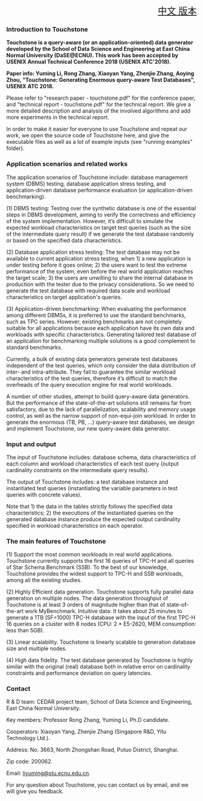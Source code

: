 
<font size=5><div align="right"><a href="https://github.com/daseECNU/Touchstone/blob/master/README.md">中文 版本</a></div>
</font>

### Introduction to Touchstone

**Touchstone is a query-aware (or an application-oriented) data generator developed by the School of Data Science and Engineering at East China Normal University (DaSE@ECNU). This work has been accepted by USENIX Annual Technical Conference 2018 (USENIX ATC'2018).**

**Paper info: Yuming Li, Rong Zhang, Xiaoyan Yang, Zhenjie Zhang, Aoying Zhou, "Touchstone: Generating Enormous query-aware Test Databases", USENIX ATC 2018.**

Please refer to "research paper - touchstone.pdf" for the conference paper, and "technical report - touchstone.pdf" for the technical report. We give a more detailed description and analysis of the involved algorithms and add more experiments in the technical report.

In order to make it easier for everyone to use Touchstone and repeat our work, we open the source code of Touchstone here, and give the executable files as well as a lot of example inputs (see "running examples" folder).


### Application scenarios and related works

The application scenarios of Touchstone include: database management system (DBMS) testing, database application stress testing, and application-driven database performance evaluation (or application-driven benchmarking).

(1)	DBMS testing: Testing over the synthetic database is one of the essential steps in DBMS development, aiming to verify the correctness and efficiency of the system implementation. However, it’s difficult to simulate the expected workload characteristics on target test queries (such as the size of the intermediate query result) if we generate the test database randomly or based on the specified data characteristics.

(2)	Database application stress testing: The test database may not be available to current application stress testing, when 1) a new application is under testing before it goes online; 2) the users want to test the extreme performance of the system, even before the real world application reaches the target scale; 3) the users are unwilling to share the internal database in production with the tester due to the privacy considerations. So we need to generate the test database with required data scale and workload characteristics on target application's queries.

(3)	Application-driven benchmarking: When evaluating the performance among different DBMSs, it is preferred to use the standard benchmarks, such as TPC series. However, existing benchmarks are not completely suitable for all applications because each application have its own data and workloads with specific characteristics. Generating tailored test database of an application for benchmarking multiple solutions is a good complement to standard benchmarks.

Currently, a bulk of existing data generators generate test databases independent of the test queries, which only consider the data distribution of inter- and intra-attribute. They fail to guarantee the similar workload characteristics of the test queries, therefore it’s difficult to match the overheads of the query execution engine for real world workloads.

A number of other studies, attempt to build query-aware data generators. But the performance of the state-of-the-art solutions still remains far from satisfactory, due to the lack of parallelization, scalability and memory usage control, as well as the narrow support of non-equi-join workload. In order to generate the enormous (TB, PB, ...) query-aware test databases, we design and implement Touchstone, our new query-aware data generator.


### Input and output

The input of Touchstone includes: database schema, data characteristics of each column and workload characteristics of each test query (output cardinality constraints on the intermediate query results).

The output of Touchstone includes: a test database instance and instantiated test queries (instantiating the variable parameters in test queries with concrete values).

Note that 1) the data in the tables strictly follows the specified data characteristics; 2) the executions of the instantiated queries on the generated database instance produce the expected output cardinality specified in workload characteristics on each operator.


### The main features of Touchstone

(1) Support the most common workloads in real world applications. Touchstone currently supports the first 16 queries of TPC-H and all queries of Star Schema Benchmark (SSB). To the best of our knowledge, Touchstone provides the widest support to TPC-H and SSB workloads, among all the existing studies.

(2) Highly Efficient data generation. Touchstone supports fully parallel data generation on multiple nodes. The data generation throughput of Touchstone is at least 3 orders of magnitude higher than that of state-of-the-art work MyBenchmark. Intuitive data: It takes about 25 minutes to generate a 1TB (SF=1000) TPC-H database with the input of the first TPC-H 16 queries on a cluster with 8 nodes (CPU: 2 * E5-2620, MEM consumption: less than 5GB).

(3) Linear scalability. Touchstone is linearly scalable to generation database size and multiple nodes.

(4) High data fidelity. The test database generated by Touchstone is highly similar with the original (real) database both in relative error on cardinality constraints and performance deviation on query latencies.


### Contact

R & D team: CEDAR project team, School of Data Science and Engineering, East China Normal University.

Key members: Professor Rong Zhang, Yuming Li, Ph.D candidate.

Cooperators: Xiaoyan Yang, Zhenjie Zhang (Singapore R&D, Yitu Technology Ltd.).

Address: No. 3663, North Zhongshan Road, Putuo District, Shanghai.

Zip code: 200062.

Email: liyuming@stu.ecnu.edu.cn.

For any question about Touchstone, you can contact us by email, and we will give you feedback.


